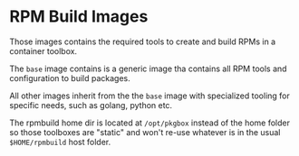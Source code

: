 # RPM Build Images

Those images contains the required tools to create and build RPMs in a container toolbox.

The `base` image contains is a generic image tha contains all RPM tools and configuration to build packages.

All other images inherit from the the `base` image with specialized tooling for specific needs, such as golang, python etc.

The rpmbuild home dir is located at `/opt/pkgbox` instead of the home folder so those toolboxes are "static"
and won't re-use whatever is in the usual `$HOME/rpmbuild` host folder.
